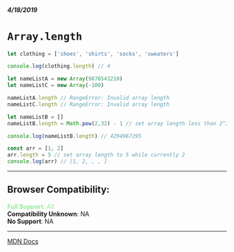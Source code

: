 ##### 4/18/2019
# `Array.length`

```js
let clothing = ['shoes', 'shirts', 'socks', 'sweaters']

console.log(clothing.length) // 4

let nameListA = new Array(9876543210)
let nameListC = new Array(-100)

nameListA.length // RangeError: Invalid array length
nameListC.length // RangeError: Invalid array length

let nameListB = []
nameListB.length = Math.pow(2,32) - 1 // set array length less than 2^32

console.log(nameListB.length) // 4294967295

const arr = [1, 2]
arr.length = 5 // set array length to 5 while currently 2
console.log(arr) // [1, 2, , , ]
```
---

## Browser Compatibility:
<span style="color: lightgreen">**Full Support**: All</span>  
**Compatibility Unknown**: NA  
**No Support**: NA

---

[MDN Docs](https://developer.mozilla.org/en-US/docs/Web/JavaScript/Reference/Global_Objects/Array/length)